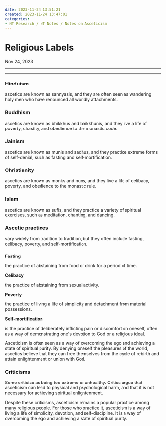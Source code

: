 ```yaml
---
date: 2023-11-24 13:51:21
created: 2023-11-24 13:47:01
categories:
- NT Research / NT Notes / Notes on Asceticism
---
```


# Religious Labels

Nov 24, 2023

* * *

  

* * *

### Hinduism

ascetics are known as sannyasis, and they are often seen as wandering holy men who have renounced all worldly attachments. 

  

### Buddhism 

ascetics are known as bhikkhus and bhikkhunis, and they live a life of poverty, chastity, and obedience to the monastic code.

  

### Jainism

ascetics are known as munis and sadhus, and they practice extreme forms of self-denial, such as fasting and self-mortification.

  

### Christianity

ascetics are known as monks and nuns, and they live a life of celibacy, poverty, and obedience to the monastic rule. 

  

### Islam 

ascetics are known as sufis, and they practice a variety of spiritual exercises, such as meditation, chanting, and dancing.

  

### Ascetic practices 

vary widely from tradition to tradition, but they often include fasting, celibacy, poverty, and self-mortification. 

###   

**Fasting** 

the practice of abstaining from food or drink for a period of time. 

  

**Celibacy** 

the practice of abstaining from sexual activity. 

  

**Poverty**

the practice of living a life of simplicity and detachment from material possessions. 

  

**Self-mortification** 

is the practice of deliberately inflicting pain or discomfort on oneself, often as a way of demonstrating one's devotion to God or a religious ideal.

  

Asceticism is often seen as a way of overcoming the ego and achieving a state of spiritual purity. By denying oneself the pleasures of the world, ascetics believe that they can free themselves from the cycle of rebirth and attain enlightenment or union with God.

  

### Criticisms

Some criticize as being too extreme or unhealthy. Critics argue that asceticism can lead to physical and psychological harm, and that it is not necessary for achieving spiritual enlightenment.

  

Despite these criticisms, asceticism remains a popular practice among many religious people. For those who practice it, asceticism is a way of living a life of simplicity, devotion, and self-discipline. It is a way of overcoming the ego and achieving a state of spiritual purity.